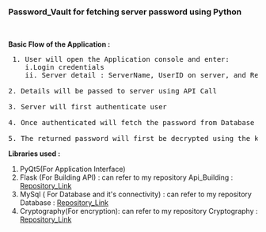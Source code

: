 <h3>Password_Vault for fetching server password using Python</h3><br>


<b>Basic Flow of the Application :</b>
<pre>
 1. User will open the Application console and enter:
	i.Login credentials
	ii. Server detail : ServerName, UserID on server, and Reason for password requirement.
	
2. Details will be passed to server using API Call

3. Server will first authenticate user

4. Once authenticated will fetch the password from Database which will already be encrypted using the key which is stored on user end.

5. The returned password will first be decrypted using the key stored at User end and then will be displayed on the application interface to be used further.
</pre>



 
<b> Libraries used :</b>
 1. PyQt5(For Application Interface)<br>
 2. Flask (For Building API) : can refer to my repository Api_Building : <a href="https://github.com/Manish-Lalwani/Api_Building">Repository_Link</a>
 3. MySql ( For Database and it's connectivity) : can refer to my repository Database : <a href="https://github.com/Manish-Lalwani/Database">Repository_Link</a>
 4. Cryptography(For encryption): can refer to my repository Cryptography : <a href="https://github.com/Manish-Lalwani/Crytography">Repository_Link</a>
 
 
 
